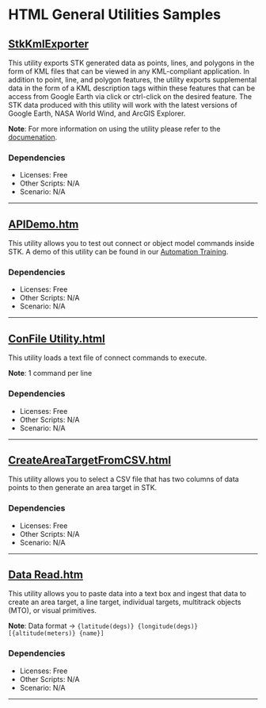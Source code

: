 # HTML General Utilities Samples

## [StkKmlExporter](StkKmlExporter)

This utility exports STK generated data as points, lines, and polygons in the form of KML files that can be viewed in any KML-compliant application. In addition to point, line, and polygon features, the utility exports supplemental data in the form of a KML description tags within these features that can be access from Google Earth via click or ctrl-click on the desired feature. The STK data produced with this utility will work with the latest versions of Google Earth, NASA World Wind, and ArcGIS Explorer.

**Note**: For more information on using the utility please refer to the [documenation](StkKmlExporter/KMLExporter_Utility_ReadMe.pdf).

### Dependencies

* Licenses: Free
* Other Scripts: N/A
* Scenario: N/A

---

## [APIDemo.htm](APIDemo.htm)

This utility allows you to test out connect or object model commands inside STK.  A demo of this utility can be found in our [Automation Training](https://help.agi.com/stk/#training/StartAutomate.htm).

### Dependencies

* Licenses: Free
* Other Scripts: N/A
* Scenario: N/A

---

## [ConFile Utility.html](ConFile%20Utility.html)

This utility loads a text file of connect commands to execute.

**Note**: 1 command per line

### Dependencies

* Licenses: Free
* Other Scripts: N/A
* Scenario: N/A

---

## [CreateAreaTargetFromCSV.html](CreateAreaTargetFromCSV.html)

This utility allows you to select a CSV file that has two columns of data points to then generate an area target in STK.

### Dependencies

* Licenses: Free
* Other Scripts: N/A
* Scenario: N/A

---

## [Data Read.htm](Data%20Read.htm)

This utility allows you to paste data into a text box and ingest that data to create an area target, a line target, individual targets, multitrack objects (MTO), or visual primitives.

**Note**: Data format -> `{latitude(degs)} {longitude(degs)} [{altitude(meters)} {name}]`

### Dependencies

* Licenses: Free
* Other Scripts: N/A
* Scenario: N/A

---
